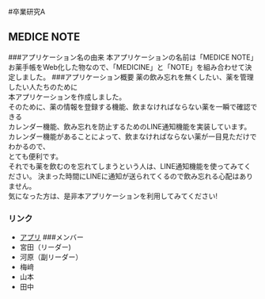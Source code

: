 #卒業研究A
## MEDICE NOTE
###アプリケーション名の由来
本アプリケーションの名前は「MEDICE NOTE」<br>
お薬手帳をWeb化した物なので、「MEDICINE」と「NOTE」を組み合わせて決定しました。
###アプリケーション概要
薬の飲み忘れを無くしたい、薬を管理したい人たちのために<br>
本アプリケーションを作成しました。<br>
そのために、薬の情報を登録する機能、飲まなければならない薬を一瞬で確認できる<br>
カレンダー機能、飲み忘れを防止するためのLINE通知機能を実装しています。<br>
カレンダー機能があることによって、飲まなければならない薬が一目見ただけでわかるので、<br>
とても便利です。<br>
それでも薬を飲むのを忘れてしまうという人は、LINE通知機能を使ってみてください。
決まった時間にLINEに通知が送られてくるので飲み忘れる心配はありません。<br>
気になった方は、是非本アプリケーションを利用してみてください!
### リンク
* [アプリ](https://medice-note.vxx0.com/)
###メンバー
* 宮田（リーダー)
* 河原（副リーダー）
* 梅﨑
* 山本
* 田中

